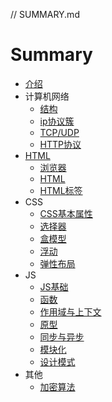 // SUMMARY.md

# Summary
* [介绍](README.md)
* 计算机网络
    * [结构](network/struct.md)
    * [ip协议簇](network/ip.md)
    * [TCP/UDP](network/tcp.md)
    * [HTTP协议](network/http.md)
* [HTML](html/readme.md)
    * [浏览器](html/browser.md)
    * [HTML](html/html.md)
    * [HTML标签](html/html_tag.md)
* CSS
    * [CSS基本属性](css/css_basis.md)
    * [选择器](css/css_selector.md)
    * [盒模型](css/css_box.md)
    * [浮动](css/css_float.md)
    * [弹性布局](css/css_flex.md)
* JS
    * [JS基础](js/js_basis.md)
    * [函数](js/js_function.md)
    * [作用域与上下文](js/js_scope.md)
    * [原型](js/js_prototype.md)
    * [同步与异步](js/sync_and_async.md)
    * [模块化](js/js_module.md)
    * [设计模式](js/design_pattern.md)
* 其他
    * [加密算法](other/crypto.md)

